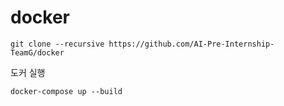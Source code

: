 # docker
```
git clone --recursive https://github.com/AI-Pre-Internship-TeamG/docker
```

도커 실행
```
docker-compose up --build
```